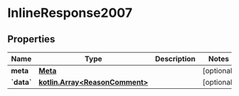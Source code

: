 # InlineResponse2007

## Properties
Name | Type | Description | Notes
------------ | ------------- | ------------- | -------------
**meta** | [**Meta**](Meta.md) |  |  [optional]
**&#x60;data&#x60;** | [**kotlin.Array&lt;ReasonComment&gt;**](ReasonComment.md) |  |  [optional]
